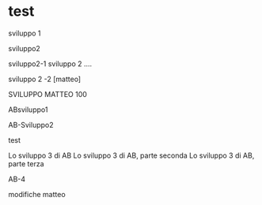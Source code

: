 # test

 sviluppo 1


 sviluppo2

 
 sviluppo2-1
 sviluppo 2 ....
 
  sviluppo 2 -2 [matteo] 
  
  SVILUPPO MATTEO 100
 
 ABsviluppo1
 
 AB-Sviluppo2
 
test



Lo sviluppo 3 di AB
Lo sviluppo 3 di AB, parte seconda
Lo sviluppo 3 di AB, parte terza

AB-4


modifiche matteo